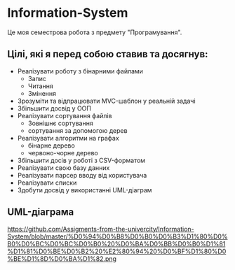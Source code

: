 # Information-System

Це моя семестрова робота з предмету "Програмування".

## Цілі, які я перед собою ставив та досягнув:
* Реалізувати роботу з бінарними файлами
  * Запис
  * Читання
  * Змінення
* Зрозуміти та відпрацювати MVC-шаблон у реальній задачі
* Збільшити досвід у ООП
* Реалізувати сортування файлів
  * Зовнішнє сортування
  * сортування за допомогою дерев
* Реалізувати алгоритми на графах
  * бінарне дерево
  * червоно-чорне дерево
* Збільшити досів у роботі з CSV-форматом
* Реалізувати свою базу данних
* Реалізувати парсер вводу від користувача
* Реалізувати списки
* Здобути досвід у використанні UML-діаграм

## UML-діаграма
https://github.com/Assigments-from-the-univercity/Information-System/blob/master/%D0%94%D0%B8%D0%B0%D0%B3%D1%80%D0%B0%D0%BC%D0%BC%D0%B0%20%D0%BA%D0%BB%D0%B0%D1%81%D1%81%D0%BE%D0%B2%20%E2%80%94%20%D0%BF%D1%80%D0%BE%D1%8D%D0%BA%D1%82.png
